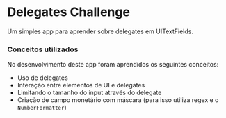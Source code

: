 # Delegates Challenge

Um simples app para aprender sobre delegates em UITextFields.

### Conceitos utilizados

No desenvolvimento deste app foram aprendidos os seguintes conceitos:

* Uso de delegates
* Interação entre elementos de UI e delegates
* Limitando o tamanho do input através do delegate
* Criação de campo monetário com máscara (para isso utiliza regex e o `NumberFormatter`)